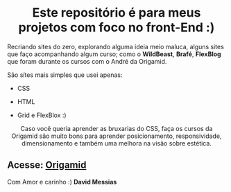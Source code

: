 <h1 align="center"> Este repositório é para meus projetos com foco no front-End :)</h1>

Recriando sites do zero, explorando alguma ideia meio maluca, alguns sites que faço acompanhando algum curso; como o **WildBeast**, **Brafé**, **FlexBlog** que foram durante os cursos com o André da Origamid. 

São sítes mais simples que usei apenas:

- CSS
- HTML

- Grid e FlexBlox :)

<p align="center">Caso você queria aprender as bruxarias do CSS, faça os cursos da Origamid são muito bons para aprender posicionamento, responsividade, dimensionamento e também uma melhora na visão sobre estética.</p>

## Acesse: [Origamid](https://www.origamid.com/)

Com Amor e carinho :) **David Messias**
